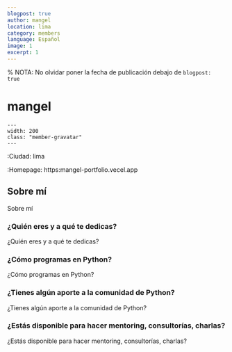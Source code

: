 ```yaml
---
blogpost: true
author: mangel
location: lima
category: members
language: Español
image: 1
excerpt: 1
---
```


% NOTA: No olvidar poner la fecha de publicación debajo de `blogpost: true`

# mangel

```{gravatar} mangelryujin@gmail.com
---
width: 200
class: "member-gravatar"
---
```

:Ciudad: lima

:Homepage: https:mangel-portfolio.vecel.app

## Sobre mí

Sobre mí

### ¿Quién eres y a qué te dedicas?

¿Quién eres y a qué te dedicas?

### ¿Cómo programas en Python?

¿Cómo programas en Python?

### ¿Tienes algún aporte a la comunidad de Python?

¿Tienes algún aporte a la comunidad de Python?

### ¿Estás disponible para hacer mentoring, consultorías, charlas?

¿Estás disponible para hacer mentoring, consultorías, charlas?
